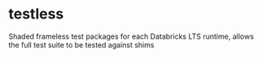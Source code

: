 # testless
Shaded frameless test packages for each Databricks LTS runtime, allows the full test suite to be tested against shims
